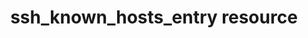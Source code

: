 ---
resource_reference: true
properties_shortcode: 
resources_common_guards: true
resources_common_notification: true
resources_common_properties: true
title: ssh_known_hosts_entry resource
resource: ssh_known_hosts_entry
aliases:
- "/resource_ssh_known_hosts_entry.html"
menu:
  infra:
    title: ssh_known_hosts_entry
    identifier: chef_infra/cookbook_reference/resources/ssh_known_hosts_entry ssh_known_hosts_entry
    parent: chef_infra/cookbook_reference/resources
resource_description_list:
- markdown: Use the **ssh_known_hosts_entry** resource to add an entry for the specified
    host in /etc/ssh/ssh_known_hosts or a user's known hosts file if specified.
resource_new_in: '14.3'
syntax_full_code_block: |-
  ssh_known_hosts_entry 'name' do
    file_location      String # default value: "/etc/ssh/ssh_known_hosts"
    group              String, Integer
    hash_entries       true, false # default value: false
    host               String # default value: 'name' unless specified
    key                String
    key_type           String # default value: "rsa"
    mode               String # default value: "0644"
    owner              String, Integer # default value: "root"
    port               Integer # default value: 22
    timeout            Integer # default value: 30
    action             Symbol # defaults to :create if not specified
  end
syntax_properties_list: 
syntax_full_properties_list:
- "`ssh_known_hosts_entry` is the resource."
- "`name` is the name given to the resource block."
- "`action` identifies which steps Chef Infra Client will take to bring the node into
  the desired state."
- "`file_location`, `group`, `hash_entries`, `host`, `key`, `key_type`, `mode`, `owner`,
  `port`, and `timeout` are the properties available to this resource."
actions_list:
  :create:
    markdown: Default. Create an entry in the ssh_known_hosts file.
  :flush:
    markdown: Immediately flush the entries to the config file. Without this the actual
      writing of the file is delayed in the Chef run so all entries can be accumulated
      before writing the file out.
  :nothing:
    shortcode: resources_common_actions_nothing.md
properties_list:
- property: file_location
  ruby_type: String
  required: false
  default_value: "/etc/ssh/ssh_known_hosts"
  description_list:
  - markdown: The location of the ssh known hosts file. Change this to set a known
      host file for a particular user.
- property: group
  ruby_type: String, Integer
  required: false
  description_list:
  - markdown: The file group for the ssh_known_hosts file.
- property: hash_entries
  ruby_type: true, false
  required: false
  default_value: 'false'
  description_list:
  - markdown: Hash the hostname and addresses in the ssh_known_hosts file for privacy.
- property: host
  ruby_type: String
  required: false
  default_value: The resource block's name
  description_list:
  - markdown: The host to add to the known hosts file.
- property: key
  ruby_type: String
  required: false
  description_list:
  - markdown: An optional key for the host. If not provided this will be automatically
      determined.
- property: key_type
  ruby_type: String
  required: false
  default_value: rsa
  description_list:
  - markdown: The type of key to store.
- property: mode
  ruby_type: String
  required: false
  default_value: '"0644"'
  description_list:
  - markdown: The file mode for the ssh_known_hosts file.
- property: owner
  ruby_type: String, Integer
  required: false
  default_value: root
  description_list:
  - markdown: The file owner for the ssh_known_hosts file.
- property: port
  ruby_type: Integer
  required: false
  default_value: '22'
  description_list:
  - markdown: The server port that the ssh-keyscan command will use to gather the
      public key.
- property: timeout
  ruby_type: Integer
  required: false
  default_value: '30'
  description_list:
  - markdown: The timeout in seconds for ssh-keyscan.
examples: |
  **Add a single entry for github.com with the key auto detected**

  ```ruby
  ssh_known_hosts_entry 'github.com'
  ```

  **Add a single entry with your own provided key**

  ```ruby
  ssh_known_hosts_entry 'github.com' do
    key 'node.example.com ssh-rsa ...'
  end
  ```
---